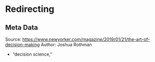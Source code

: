 # Redirecting

## Meta Data

Source:  https://www.newyorker.com/magazine/2019/01/21/the-art-of-decision-making 
Author: Joshua Rothman

- “decision science,” 
